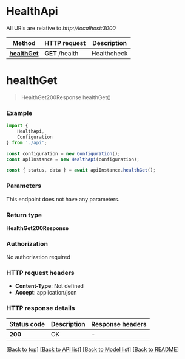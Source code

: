 # HealthApi

All URIs are relative to *http://localhost:3000*

|Method | HTTP request | Description|
|------------- | ------------- | -------------|
|[**healthGet**](#healthget) | **GET** /health | Healthcheck|

# **healthGet**
> HealthGet200Response healthGet()


### Example

```typescript
import {
    HealthApi,
    Configuration
} from './api';

const configuration = new Configuration();
const apiInstance = new HealthApi(configuration);

const { status, data } = await apiInstance.healthGet();
```

### Parameters
This endpoint does not have any parameters.


### Return type

**HealthGet200Response**

### Authorization

No authorization required

### HTTP request headers

 - **Content-Type**: Not defined
 - **Accept**: application/json


### HTTP response details
| Status code | Description | Response headers |
|-------------|-------------|------------------|
|**200** | OK |  -  |

[[Back to top]](#) [[Back to API list]](../README.md#documentation-for-api-endpoints) [[Back to Model list]](../README.md#documentation-for-models) [[Back to README]](../README.md)

